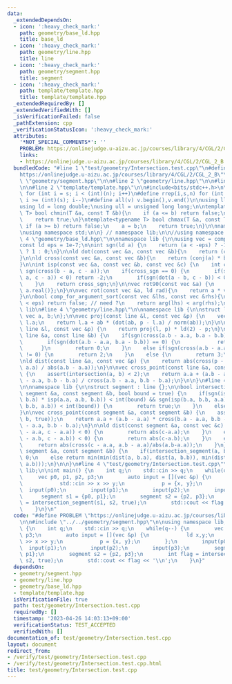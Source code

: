 ```yaml
---
data:
  _extendedDependsOn:
  - icon: ':heavy_check_mark:'
    path: geometry/base_ld.hpp
    title: base_ld
  - icon: ':heavy_check_mark:'
    path: geometry/line.hpp
    title: line
  - icon: ':heavy_check_mark:'
    path: geometry/segment.hpp
    title: segment
  - icon: ':heavy_check_mark:'
    path: template/template.hpp
    title: template/template.hpp
  _extendedRequiredBy: []
  _extendedVerifiedWith: []
  _isVerificationFailed: false
  _pathExtension: cpp
  _verificationStatusIcon: ':heavy_check_mark:'
  attributes:
    '*NOT_SPECIAL_COMMENTS*': ''
    PROBLEM: https://onlinejudge.u-aizu.ac.jp/courses/library/4/CGL/2/CGL_2_B
    links:
    - https://onlinejudge.u-aizu.ac.jp/courses/library/4/CGL/2/CGL_2_B
  bundledCode: "#line 1 \"test/geometry/Intersection.test.cpp\"\n#define PROBLEM \"\
    https://onlinejudge.u-aizu.ac.jp/courses/library/4/CGL/2/CGL_2_B\"\n\n#line 2\
    \ \"geometry/segment.hpp\"\n\n#line 2 \"geometry/line.hpp\"\n\n#line 2 \"geometry/base_ld.hpp\"\
    \n\n#line 2 \"template/template.hpp\"\n\n#include<bits/stdc++.h>\n\n#define rep(i,s,n)\
    \ for (int i = s; i < (int)(n); i++)\n#define rrep(i,s,n) for (int i = (int)(n)-1;\
    \ i >= (int)(s); i--)\n#define all(v) v.begin(),v.end()\n\nusing ll = long long;\n\
    using ld = long double;\nusing ull = unsigned long long;\n\ntemplate<typename\
    \ T> bool chmin(T &a, const T &b){\n    if (a <= b) return false;\n    a = b;\n\
    \    return true;\n}\ntemplate<typename T> bool chmax(T &a, const T &b){\n   \
    \ if (a >= b) return false;\n    a = b;\n    return true;\n}\n\nnamespace lib{\n\
    \nusing namespace std;\n\n} // namespace lib;\n\n//using namespace lib;\n#line\
    \ 4 \"geometry/base_ld.hpp\"\n\nnamespace lib {\n\nusing vec = complex<ld>;\n\
    const ld eps = 1e-7;\n\nint sgn(ld a) {\n    return (a < -eps) ? -1 : (a > eps)\
    \ ? 1 : 0;\n}\n\nld dot(const vec &a, const vec &b){\n    return (conj(a) * b).real();\n\
    }\n\nld cross(const vec &a, const vec &b){\n    return (conj(a) * b).imag();\n\
    }\n\nint isp(const vec &a, const vec &b, const vec &c) {\n    int cross_sgn =\
    \ sgn(cross(b - a, c - a));\n    if(cross_sgn == 0) {\n        if(sgn(dot(b -\
    \ a, c - a)) < 0) return -2;\n        if(sgn(dot(a - b, c - b)) < 0) return 2;\n\
    \    }\n    return cross_sgn;\n}\n\nvec rot90(const vec &a) {\n    return {-a.imag(),\
    \ a.real()};\n}\n\nvec rot(const vec &a, ld rad){\n    return a * vec(cosl(rad),sinl(rad));\n\
    }\n\nbool comp_for_argument_sort(const vec &lhs, const vec &rhs){\n    //if (abs(arg(lhs)-arg(rhs))\
    \ < eps) return false; // need ?\n    return arg(lhs) < arg(rhs);\n}\n\n} // namespace\
    \ lib\n#line 4 \"geometry/line.hpp\"\n\nnamespace lib {\n\nstruct line {\n   \
    \ vec a, b;\n};\n\nvec proj(const line &l, const vec &p) {\n    vec ab = l.b -\
    \ l.a;\n    return l.a + ab * (dot(ab, p - l.a) / norm(ab));\n}\n\nvec refl(const\
    \ line &l, const vec &p) {\n    return proj(l, p) * ld(2) - p;\n}\n\nint intersection(const\
    \ line &a, const line &b) {\n    if(sgn(cross(a.b - a.a, b.a - b.b)) != 0) {\n\
    \        if(sgn(dot(a.b - a.a, b.a - b.b)) == 0) {\n            return 1;\n  \
    \      }\n        return 0;\n    }\n    else if(sgn(cross(a.b - a.a, b.a - a.a))\
    \ != 0) {\n        return 2;\n    }\n    else {\n        return 3;\n    }\n}\n\
    \nld dist(const line &a, const vec &p) {\n    return abs(cross(p - a.a, a.b -\
    \ a.a) / abs(a.b - a.a));\n}\n\nvec cross_point(const line &a, const line &b)\
    \ {\n    assert(intersection(a, b) < 2);\n    return a.a + (a.b - a.a) * cross(b.a\
    \ - a.a, b.b - b.a) / cross(a.b - a.a, b.b - b.a);\n}\n\n}\n#line 4 \"geometry/segment.hpp\"\
    \n\nnamespace lib {\n\nstruct segment : line {};\n\nbool intersection_segment(const\
    \ segment &a, const segment &b, bool bound = true) {\n    if(sgn(isp(a.a, a.b,\
    \ b.a) * isp(a.a, a.b, b.b)) < int(bound) && sgn(isp(b.a, b.b, a.a) * isp(b.a,\
    \ b.b, a.b)) < int(bound)) {\n        return true;\n    }\n    else return false;\n\
    }\n\nvec cross_point(const segment &a, const segment &b) {\n    assert(intersection_segment(a,\
    \ b, true));\n    return a.a + (a.b - a.a) * cross(b.a - a.a, b.b - b.a) / cross(a.b\
    \ - a.a, b.b - b.a);\n}\n\nld dist(const segment &a, const vec &c) {\n    if(sgn(dot(a.b\
    \ - a.a, c - a.a)) < 0) {\n        return abs(c-a.a);\n    }\n    else if(sgn(dot(a.a\
    \ - a.b, c - a.b)) < 0) {\n        return abs(c-a.b);\n    }\n    else {\n   \
    \     return abs(cross(c - a.a, a.b - a.a)/abs(a.b-a.a));\n    }\n}\n\nld dist(const\
    \ segment &a, const segment &b) {\n    if(intersection_segment(a, b, true)) return\
    \ 0;\n    else return min(min(dist(a, b.a), dist(a, b.b)), min(dist(b, a.a), dist(b,\
    \ a.b)));\n}\n\n}\n#line 4 \"test/geometry/Intersection.test.cpp\"\n\nusing namespace\
    \ lib;\n\nint main() {\n    int q;\n    std::cin >> q;\n    while(q--) {\n   \
    \     vec p0, p1, p2, p3;\n        auto input = [](vec &p) {\n            ld x,y;\n\
    \            std::cin >> x >> y;\n            p = {x, y};\n        };\n      \
    \  input(p0);\n        input(p1);\n        input(p2);\n        input(p3);\n  \
    \      segment s1 = {p0, p1};\n        segment s2 = {p2, p3};\n        int flag\
    \ = intersection_segment(s1, s2, true);\n        std::cout << flag << '\\n';\n\
    \    }\n}\n"
  code: "#define PROBLEM \"https://onlinejudge.u-aizu.ac.jp/courses/library/4/CGL/2/CGL_2_B\"\
    \n\n#include \"../../geometry/segment.hpp\"\n\nusing namespace lib;\n\nint main()\
    \ {\n    int q;\n    std::cin >> q;\n    while(q--) {\n        vec p0, p1, p2,\
    \ p3;\n        auto input = [](vec &p) {\n            ld x,y;\n            std::cin\
    \ >> x >> y;\n            p = {x, y};\n        };\n        input(p0);\n      \
    \  input(p1);\n        input(p2);\n        input(p3);\n        segment s1 = {p0,\
    \ p1};\n        segment s2 = {p2, p3};\n        int flag = intersection_segment(s1,\
    \ s2, true);\n        std::cout << flag << '\\n';\n    }\n}"
  dependsOn:
  - geometry/segment.hpp
  - geometry/line.hpp
  - geometry/base_ld.hpp
  - template/template.hpp
  isVerificationFile: true
  path: test/geometry/Intersection.test.cpp
  requiredBy: []
  timestamp: '2023-04-26 14:03:13+09:00'
  verificationStatus: TEST_ACCEPTED
  verifiedWith: []
documentation_of: test/geometry/Intersection.test.cpp
layout: document
redirect_from:
- /verify/test/geometry/Intersection.test.cpp
- /verify/test/geometry/Intersection.test.cpp.html
title: test/geometry/Intersection.test.cpp
---
```

